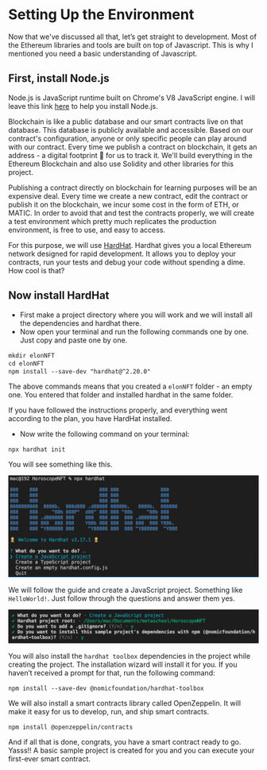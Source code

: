 # Setting Up the Environment

Now that we've discussed all that, let’s get straight to development. Most of the Ethereum libraries and tools are built on top of Javascript. This is why I mentioned you need a basic understanding of Javascript.

## First, install Node.js

Node.js is JavaScript runtime built on Chrome's V8 JavaScript engine. I will leave this link [here](https://hardhat.org/tutorial/setting-up-the-environment.html) to help you install Node.js.

Blockchain is like a public database and our smart contracts live on that database. This database is publicly available and accessible. Based on our contract's configuration, anyone or only specific people can play around with our contract. Every time we publish a contract on blockchain, it gets an address - a digital footprint 👣 for us to track it. We'll build everything in the Ethereum Blockchain and also use Solidity and other libraries for this project.

Publishing a contract directly on blockchain for learning purposes will be an expensive deal. Every time we create a new contract, edit the contract or publish it on the blockchain, we incur some cost in the form of ETH, or MATIC. In order to avoid that and test the contracts properly, we will create a test environment which pretty much replicates the production environment, is free to use, and easy to access.

For this purpose, we will use [HardHat](https://hardhat.org/). Hardhat gives you a local Ethereum network designed for rapid development. It allows you to deploy your contracts, run your tests and debug your code without spending a dime. How cool is that?

## Now install HardHat

- First make a project directory where you will work and we will install all the dependencies and hardhat there.
- Now open your terminal and run the following commands one by one. Just copy and paste one by one.

```
mkdir elonNFT
cd elonNFT
npm install --save-dev "hardhat@^2.20.0"
```

The above commands means that you created a `elonNFT` folder - an empty one. You entered that folder and installed hardhat in the same folder.

If you have followed the instructions properly, and everything went according to the plan, you have HardHat installed.

- Now write the following command on your terminal:

```
npx hardhat init
```

You will see something like this.

![L2_Setup_project.png](https://github.com/0xmetaschool/Learning-Projects/blob/Add-GIFs-DAO/assests_for_all/How%20to%20write%20a%20smart%20contract%20and%20mint%20Elon%20Musk%20NFT%20on%20OpenSea/Setting%20Up%20the%20Environment/L2_Setup_project.webp?raw=true)

We will follow the guide and create a JavaScript project. Something like `HelloWorld!`. Just follow through the questions and answer them yes.

![L2_project_prompts.png](https://github.com/0xmetaschool/Learning-Projects/blob/Add-GIFs-DAO/assests_for_all/How%20to%20write%20a%20smart%20contract%20and%20mint%20Elon%20Musk%20NFT%20on%20OpenSea/Setting%20Up%20the%20Environment/L2_project_prompts.webp?raw=true)

You will also install the `hardhat toolbox` dependencies in the project while creating the project. The installation wizard will install it for you. If you haven’t received a prompt for that, run the following command:

```
npm install --save-dev @nomicfoundation/hardhat-toolbox
```

We will also install a smart contracts library called OpenZeppelin. It will make it easy for us to develop, run, and ship smart contracts.

```
npm install @openzeppelin/contracts
```

And if all that is done, congrats, you have a smart contract ready to go. Yasss!! A basic sample project is created for you and you can execute your first-ever smart contract.
